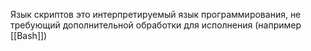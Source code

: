 Язык скриптов это интерпретируемый язык программирования, не требующий дополнительной обработки для исполнения (например [[Bash]])
